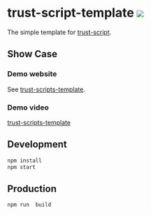 # trust-script-template ![](https://github.com/BeAce/trust-scripts-template/workflows/CI/badge.svg)

The simple template for [trust-script](https://gitlab.com/BeAce/trust-scripts).

## Show Case


### Demo website
See [trust-scripts-template](https://beacelee.com/trust-scripts-template/).

### Demo video
[trust-scripts-template](https://v.youku.com/v_show/id_XNDI0MTYxNTI1Mg==.html?spm=a2h3j.8428770.3416059.1)

## Development

```sh
npm install
npm start
```

## Production

```sh
npm run  build
```
